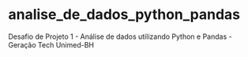 # analise_de_dados_python_pandas
Desafio de Projeto 1 - Análise de dados utilizando Python e Pandas - Geração Tech Unimed-BH

